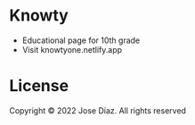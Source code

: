# Knowty
- Educational page for 10th grade
- Visit knowtyone.netlify.app

# License
Copyright © 2022 Jose Díaz. All rights reserved
